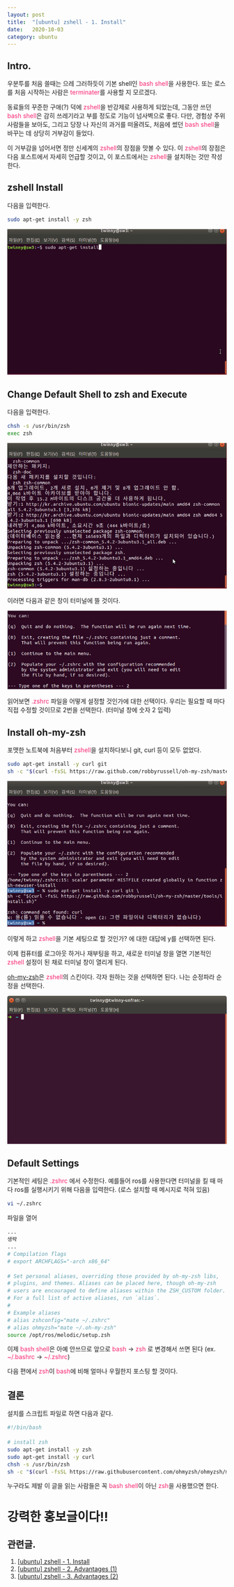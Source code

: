 ```yaml
---
layout: post
title:  "[ubuntu] zshell - 1. Install"
date:   2020-10-03
category: ubuntu
---
```


## Intro.
우분투를 처음 쓸때는 으레 그러하듯이 기본 shell인 <span style="color:#f92672">bash shell</span>을 사용한다. 또는 로스를 처음 시작하는 사람은 <span style="color:#f92672">terminater</span>를 사용할 지 모르겠다. 

동료들의 꾸준한 구애(?) 덕에 <span style="color:#f92672">zshell</span>을 반강제로 사용하게 되었는데, 그동안 쓰던 <span style="color:#f92672">bash shell</span>은 감히 쓰레기라고 부를 정도로 기능이 넘사벽으로 좋다. 다만, 경험상 주위 사람들을 보아도, 그리고 당장 나 자신의 과거를 떠올려도, 처음에 썼던 <span style="color:#f92672">bash shell</span>을 바꾸는 데 상당히 거부감이 들었다.

이 거부감을 넘어서면 정만 신세계의 <span style="color:#f92672">zshell</span>의 장점을 맛볼 수 있다. 이 <span style="color:#f92672">zshell</span>의 장점은 다음 포스트에서 자세히 언급할 것이고, 이 포스트에서는 <span style="color:#f92672">zshell</span>을 설치하는 것만 작성한다.

## zshell Install

다음을 입력한다.
```bash
sudo apt-get install -y zsh
```
![alt text](/public/img/ubuntu/zsh-install1.gif)

## Change Default Shell to zsh and Execute

다음을 입력한다.
```bash
chsh -s /usr/bin/zsh
exec zsh
```

![alt text](/public/img/ubuntu/zsh-install2.gif)

이러면 다음과 같은 창이 터미널에 뜰 것이다.

![alt text](/public/img/ubuntu/zsh-install3.png)

읽어보면 <span style="color:#f92672">.zshrc</span> 파일을 어떻게 설정할 것인가에 대한 선택이다. 우리는 필요할 때 마다 직접 수정할 것이므로 2번을 선택한다. (터미널 창에 숫자 2 입력)

## Install oh-my-zsh
포맷한 노트북에 처음부터 <span style="color:#f92672">zshell</span>을 설치하다보니 git, curl 등이 모두 없었다.
```bash
sudo apt-get install -y curl git
sh -c "$(curl -fsSL https://raw.github.com/robbyrussell/oh-my-zsh/master/tools/install.sh)"
```

![alt text](/public/img/ubuntu/zsh-install4.gif)

이렇게 하고 <span style="color:#f92672">zshell</span>을 기본 세팅으로 할 것인가? 에 대한 대답에 y를 선택하면 된다.

이제 컴퓨터를 로그아웃 하거나 재부팅을 하고, 새로운 터미널 창을 열면 기본적인 <span style="color:#f92672">zshell</span> 설정이 된 채로 터미널 창이 열리게 된다.

[oh-my-zsh](https://github.com/robbyrussell/oh-my-zsh/wiki/External-themes)은 <span style="color:#f92672">zshell</span>의 스킨이다. 각자 원하는 것을 선택하면 된다. 나는 순정파라 순정을 선택한다.

![alt text](/public/img/ubuntu/zsh-install5.png)

## Default Settings

기본적인 세팅은 <span style="color:#f92672">.zshrc</span> 에서 수정한다.
예를들어 ros를 사용한다면 터미널을 킬 때 마다 ros를 실행시키기 위해 다음을 입력한다. (로스 설치할 때 메시지로 적혀 있음)

```bash
vi ~/.zshrc
```

파일을 열어
```bash
...
생략
...
# Compilation flags
# export ARCHFLAGS="-arch x86_64"

# Set personal aliases, overriding those provided by oh-my-zsh libs,
# plugins, and themes. Aliases can be placed here, though oh-my-zsh
# users are encouraged to define aliases within the ZSH_CUSTOM folder.
# For a full list of active aliases, run `alias`.
#
# Example aliases
# alias zshconfig="mate ~/.zshrc"
# alias ohmyzsh="mate ~/.oh-my-zsh"
source /opt/ros/melodic/setup.zsh
```

이제 <span style="color:#f92672">bash shell</span>은 아예 안쓰므로 앞으로 <span style="color:#f92672">bash</span> → <span style="color:#f92672">zsh</span> 로 변경해서 쓰면 된다 (ex. <span style="color:#f92672">~/.bashrc</span> 
→ <span style="color:#f92672">~/.zshrc</span>)

다음 편에서 <span style="color:#f92672">zsh</span>이 <span style="color:#f92672">bash</span>에 비해 얼마나 우월한지 포스팅 할 것이다.

## 결론
설치를 스크립트 파일로 하면 다음과 같다.
```bash
#!/bin/bash

# install zsh
sudo apt-get install -y zsh
sudo apt-get install -y curl
chsh -s /usr/bin/zsh
sh -c "$(curl -fsSL https://raw.githubusercontent.com/ohmyzsh/ohmyzsh/master/tools/install.sh)" "" --unattended
```

누구라도 제발 이 글을 읽는 사람들은 꼭 <span style="color:#f92672">bash shell</span>이 아닌 <span style="color:#f92672">zsh</span>을 사용했으면 한다. 

# 강력한 홍보글이다!!

## 관련글.
1. [[ubuntu] zshell - 1. Install](https://undol26.github.io/ubuntu/2020/10/03/ubuntu-zsh1.html)
2. [[ubuntu] zshell - 2. Advantages (1)](https://undol26.github.io/ubuntu/2020/10/18/ubuntu-zsh2.html)
3. [[ubuntu] zshell - 3. Advantages (2)](https://undol26.github.io/ubuntu/2020/10/19/ubuntu-zsh3.html)